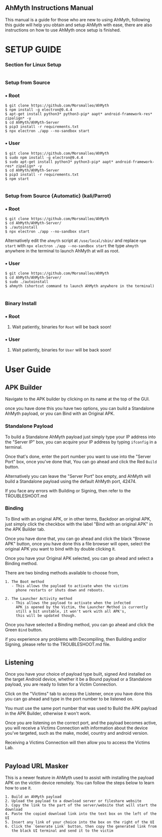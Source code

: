 AhMyth Instructions Manual
--------------------------
This manual is a guide for those who are new to using
AhMyth, following this guide will help you obtain and setup
AhMyth with ease, there are also instructions on how to use AhMyth
once setup is finished.
#
# SETUP GUIDE
### Section for Linux Setup
#
### Setup from Source
### • Root
    $ git clone https://github.com/Morsmalleo/AhMyth
    $ npm install -g electron@9.4.4
    $ apt-get install python3* python3-pip* aapt* android-framework-res* zipalign* -y
    $ cd AhMyth/AhMyth-Server
    $ pip3 install -r requirements.txt
    $ npx electron ./app --no-sandbox start

### • User
    $ git clone https://github.com/Morsmalleo/AhMyth
    $ sudo npm install -g electron@9.4.4
    $ sudo apt-get install python3* python3-pip* aapt* android-framework-res* zipalign* -y
    $ cd AhMyth/AhMyth-Server
    $ pip3 install -r requirements.txt
    $ npm start
#
### Setup from Source {Automatic} (kali/Parrot)
### • Root
    $ git clone https://github.com/Morsmalleo/AhMyth
    $ cd AhMyth/AhMyth-Server/
    $ ./autoinstall
    $ npx electron ./app --no-sandbox start

Alternatively edit the `ahmyth` script at `/use/local/sbin/`
and replace `npm start` with `npx electron ./app --no-sandbox start`
the type `ahmyth` anywhere in the terminal to launch AhMyth at will as root.

### • User
    $ git clone https://github.com/Morsmalleo/AhMyth
    $ cd AhMyth/AhMyth-Server/
    $ sudo ./autoinstall
    $ ahmyth (shortcut command to launch AhMyth anywhere in the terminal)
#
### Binary Install
### • Root
1. Wait patiently, binaries for `Root` will be back soon!

### • User
1. Wait patiently, binaries for `User` will be back soon!
#
# User Guide
## APK Builder
Navigate to the APK builder by clicking on its 
name at the top of the GUI.

once you have done this you have two options,
you can build a Standalone AhMyth payload, or
you can Bind with an Original APK.

### Standalone Payload 
To build a Standalone AhMyth payload just simply
type your IP address into the "Server IP" box, you 
can acquire your IP address by typing `ifconfig` 
in a terminal. 

Once that's done, enter the port number you want to use
into the "Server Port" box, once you've done that,
You can go ahead and click the Red `Build` button. 

Alternatively you can leave the "Server Port" box empty, 
and AhMyth will build a Standalone payload using the default AhMyth 
port, 42474. 

If you face any errors with Building 
or Signing, then refer to the TROUBLESHOOT.md

### Binding
To Bind with an original APK, or in other terms,
Backdoor an original APK, just simply click the 
checkbox with the label "Bind with an original APK"
in the APK Builder tab.

Once you have done that, you can go ahead and click
the black "Browse APK" button, once you have done this
a file browser will open, select the original APK
you want to bind with by double clicking it.

Once you have your Original APK selected, you can go 
ahead and select a Binding method. 

There are two binding methods available to choose from, 

    1. The Boot method 
       - This allows the payload to activate when the victims 
         phone restarts or shuts down and reboots. 

    2. The Launcher Activity method
       - This allows the payload to activate when the infected 
         APK is opened by the Victim, the Launcher Method is currently 
         still a bit unstable, it won't work with all APK's, 
         this will be updated though.

Once you have selected a Binding method, you can
go ahead and click the Green `Bind` button.

if you experience any problems with Decompiling, then
Building and/or Signing, please refer to the TROUBLESHOOT.md file.
#
## Listening
Once you have your choice of payload type built, signed
And installed on the target Android device, whether it
be a Bound payload or a Standalone payload, you are ready
to listen for a Victim Connection.

Click on the "Victims" tab to access the Listener,
once you have done this you can go ahead and type in
the port number to be listened on. 

You must use the same port number that was used to Build 
the APK payload in the APK Builder, otherwise it won't work.

Once you are listening on the correct port, and the 
payload becomes active, you will receive a Victims Connection
with information about the device you've targeted, such
as the make, model, country and android version.

Receiving a Victims Connection will then allow you 
to access the Victims Lab.
#
## Payload URL Masker
This is a newer feature in AhMyth used to assist with installing
the payload APK on the victim device remotely. You can 
follow the steps below to learn how to use it.
      
    1. Build an AhMyth payload
    2. Upload the payload to a download server or fileshare website
    3. Copy the link to the part of the server/website that will start the download
    4. Paste the copied download link into the text box on the left of the UI
    5. Insert any link of your choice into the box on the right of the UI
    6. Click the `Generate Link` button, then copy the generated link from 
       the black UI terminal and send it to the victim

